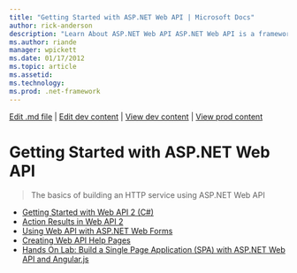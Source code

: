 ```yaml
---
title: "Getting Started with ASP.NET Web API | Microsoft Docs"
author: rick-anderson
description: "Learn About ASP.NET Web API ASP.NET Web API is a framework that makes it easy to build HTTP services that reach a broad range of clients, including browsers..."
ms.author: riande
manager: wpickett
ms.date: 01/17/2012
ms.topic: article
ms.assetid: 
ms.technology: 
ms.prod: .net-framework
---
```

[Edit .md file](C:\Projects\msc\dev\Msc.Www\Web.ASP\App_Data\github\web-api\overview\index.md) | [Edit dev content](http://www.aspdev.net/umbraco#/content/content/edit/36762) | [View dev content](http://docs.aspdev.net/tutorials/web-api/overview/getting-started-with-aspnet-web-api/index.html) | [View prod content](http://www.asp.net/web-api/overview/getting-started-with-aspnet-web-api)

Getting Started with ASP.NET Web API
====================
> The basics of building an HTTP service using ASP.NET Web API


- [Getting Started with Web API 2 (C#)](tutorial-your-first-web-api.md)
- [Action Results in Web API 2](action-results.md)
- [Using Web API with ASP.NET Web Forms](using-web-api-with-aspnet-web-forms.md)
- [Creating Web API Help Pages](creating-api-help-pages.md)
- [Hands On Lab: Build a Single Page Application (SPA) with ASP.NET Web API and Angular.js](build-a-single-page-application-spa-with-aspnet-web-api-and-angularjs.md)
